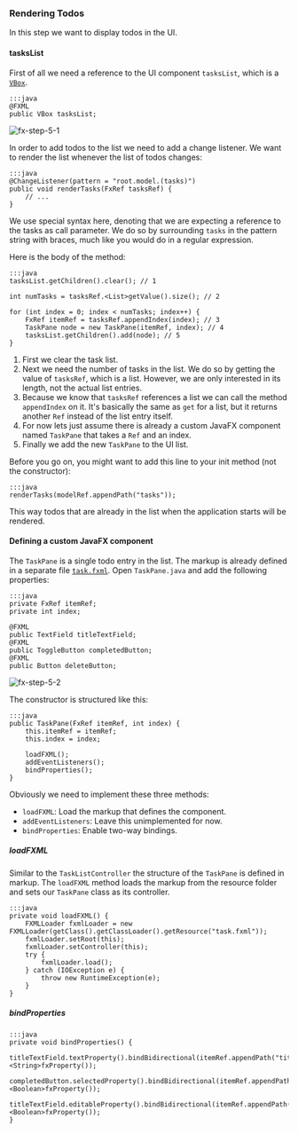 ### Rendering Todos

In this step we want to display todos in the UI.

#### tasksList

First of all we need a reference to the UI component `tasksList`, which is a [`VBox`][1].

    :::java
    @FXML
    public VBox tasksList;

![fx-step-5-1](http://ankor.io/static/images/tutorial/fx-step-5-1.png)

In order to add todos to the list we need to add a change listener.
We want to render the list whenever the list of todos changes:

    :::java
    @ChangeListener(pattern = "root.model.(tasks)")
    public void renderTasks(FxRef tasksRef) {
        // ...
    }

We use special syntax here, denoting that we are expecting a reference to the tasks as call parameter.
We do so by surrounding `tasks` in the pattern string with braces, much like you would do in a regular expression.

Here is the body of the method:

    :::java
    tasksList.getChildren().clear(); // 1

    int numTasks = tasksRef.<List>getValue().size(); // 2

    for (int index = 0; index < numTasks; index++) {
        FxRef itemRef = tasksRef.appendIndex(index); // 3
        TaskPane node = new TaskPane(itemRef, index); // 4
        tasksList.getChildren().add(node); // 5
    }

1. First we clear the task list.
2. Next we need the number of tasks in the list. We do so by getting the value of `tasksRef`, which is a list.
However, we are only interested in its length, not the actual list entries.
3. Because we know that `tasksRef` references a list we can call the method `appendIndex` on it.
It's basically the same as `get` for a list, but it returns another `Ref` instead of the list entry itself.
4. For now lets just assume there is already a custom JavaFX component named `TaskPane` that takes a `Ref` and an index.
5. Finally we add the new `TaskPane` to the UI list.

Before you go on, you might want to add this line to your init method (not the constructor):

    :::java
    renderTasks(modelRef.appendPath("tasks"));

This way todos that are already in the list when the application starts will be rendered.

#### Defining a custom JavaFX component

The `TaskPane` is a single todo entry in the list. The markup is already defined in a separate file [`task.fxml`][2].
Open `TaskPane.java` and add the following properties:

    :::java
    private FxRef itemRef;
    private int index;

    @FXML
    public TextField titleTextField;
    @FXML
    public ToggleButton completedButton;
    @FXML
    public Button deleteButton;

![fx-step-5-2](http://ankor.io/static/images/tutorial/fx-step-5-2.png)

The constructor is structured like this:

    :::java
    public TaskPane(FxRef itemRef, int index) {
        this.itemRef = itemRef;
        this.index = index;

        loadFXML();
        addEventListeners();
        bindProperties();
    }

Obviously we need to implement these three methods:

* `loadFXML`: Load the markup that defines the component.
* `addEventListeners`: Leave this unimplemented for now.
* `bindProperties`: Enable two-way bindings.

##### loadFXML

Similar to the `TaskListController` the structure of the `TaskPane` is defined in markup.
The `loadFXML` method loads the markup from the resource folder and sets our `TaskPane` class as its controller.

    :::java
    private void loadFXML() {
        FXMLLoader fxmlLoader = new FXMLLoader(getClass().getClassLoader().getResource("task.fxml"));
        fxmlLoader.setRoot(this);
        fxmlLoader.setController(this);
        try {
            fxmlLoader.load();
        } catch (IOException e) {
            throw new RuntimeException(e);
        }
    }

##### bindProperties

    :::java
    private void bindProperties() {
        titleTextField.textProperty().bindBidirectional(itemRef.appendPath("title").<String>fxProperty());
        completedButton.selectedProperty().bindBidirectional(itemRef.appendPath("completed").<Boolean>fxProperty());
        titleTextField.editableProperty().bindBidirectional(itemRef.appendPath("editable").<Boolean>fxProperty());
    }

[1]: http://docs.oracle.com/javafx/2/api/javafx/scene/layout/VBox.html
[2]: https://github.com/ankor-io/ankor-todo/blob/fx-step-5/todo-fx/src/main/resources/task.fxml